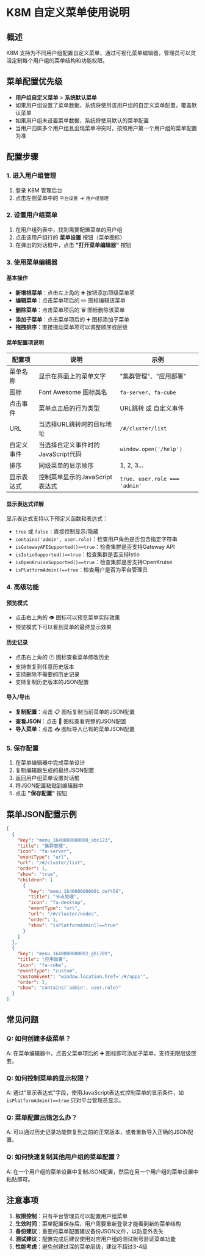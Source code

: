 # K8M 自定义菜单使用说明

## 概述

K8M 支持为不同用户组配置自定义菜单，通过可视化菜单编辑器，管理员可以灵活定制每个用户组的菜单结构和功能权限。

## 菜单配置优先级

- **用户组自定义菜单** > **系统默认菜单**
- 如果用户组设置了菜单数据，系统将使用该用户组的自定义菜单配置，覆盖默认菜单
- 如果用户组未设置菜单数据，系统将使用默认的菜单配置
- 当用户归属多个用户组且出现菜单冲突时，按照用户第一个用户组的菜单配置为准

## 配置步骤

### 1. 进入用户组管理

1. 登录 K8M 管理后台
2. 点击左侧菜单中的 `平台设置` → `用户组管理`

### 2. 设置用户组菜单

1. 在用户组列表中，找到需要配置菜单的用户组
2. 点击该用户组行的 **菜单设置** 按钮（菜单图标）
3. 在弹出的对话框中，点击 **"打开菜单编辑器"** 按钮

### 3. 使用菜单编辑器

#### 基本操作

- **新增根菜单**：点击左上角的 ➕ 按钮添加顶级菜单项
- **编辑菜单**：点击菜单项后的 ✏️ 图标编辑该菜单
- **删除菜单**：点击菜单项后的 🗑️ 图标删除该菜单
- **添加子菜单**：点击菜单项后的 ➕ 图标添加子菜单
- **拖拽排序**：直接拖动菜单项可以调整顺序或层级

#### 菜单配置项说明

| 配置项 | 说明 | 示例 |
|--------|------|------|
| 菜单名称 | 显示在界面上的菜单文字 | "集群管理"、"应用部署" |
| 图标 | Font Awesome 图标类名 | `fa-server`、`fa-cube` |
| 点击事件 | 菜单点击后的行为类型 | URL跳转 或 自定义事件 |
| URL | 当选择URL跳转时的目标地址 | `/#/cluster/list` |
| 自定义事件 | 当选择自定义事件时的JavaScript代码 | `window.open('/help')` |
| 排序 | 同级菜单的显示顺序 | 1, 2, 3... |
| 显示表达式 | 控制菜单显示的JavaScript表达式 | `true`、`user.role === 'admin'` |

#### 显示表达式详解

显示表达式支持以下预定义函数和表达式：

- `true` 或 `false`：直接控制显示/隐藏
- `contains('admin', user.role)`：检查用户角色是否包含指定字符串
- `isGatewayAPISupported()==true`：检查集群是否支持Gateway API
- `isIstioSupported()==true`：检查集群是否支持Istio
- `isOpenKruiseSupported()==true`：检查集群是否支持OpenKruise
- `isPlatformAdmin()==true`：检查用户是否为平台管理员

### 4. 高级功能

#### 预览模式
- 点击右上角的 👁️ 图标可以预览菜单实际效果
- 预览模式下可以看到菜单的最终显示效果

#### 历史记录
- 点击右上角的 🕐 图标查看菜单修改历史
- 支持恢复到任意历史版本
- 支持删除不需要的历史记录
- 支持复制历史版本的JSON配置

#### 导入/导出
- **复制配置**：点击 📋 图标复制当前菜单的JSON配置
- **查看JSON**：点击 📄 图标查看完整的JSON配置
- **导入菜单**：点击 📥 图标导入已有的菜单JSON配置

### 5. 保存配置

1. 在菜单编辑器中完成菜单设计
2. 复制编辑器生成的最终JSON配置
3. 返回用户组菜单设置对话框
4. 将JSON配置粘贴到编辑器中
5. 点击 **"保存配置"** 按钮

## 菜单JSON配置示例

```json
[
  {
    "key": "menu_1640000000000_abc123",
    "title": "集群管理",
    "icon": "fa-server",
    "eventType": "url",
    "url": "/#/cluster/list",
    "order": 1,
    "show": "true",
    "children": [
      {
        "key": "menu_1640000000001_def456",
        "title": "节点管理",
        "icon": "fa-desktop",
        "eventType": "url",
        "url": "/#/cluster/nodes",
        "order": 1,
        "show": "isPlatformAdmin()==true"
      }
    ]
  },
  {
    "key": "menu_1640000000002_ghi789",
    "title": "应用部署",
    "icon": "fa-cube",
    "eventType": "custom",
    "customEvent": "window.location.href='/#/apps'",
    "order": 2,
    "show": "contains('admin', user.role)"
  }
]
```

## 常见问题

### Q: 如何创建多级菜单？
A: 在菜单编辑器中，点击父菜单项后的 ➕ 图标即可添加子菜单。支持无限层级嵌套。

### Q: 如何控制菜单的显示权限？
A: 通过"显示表达式"字段，使用JavaScript表达式控制菜单的显示条件，如 `isPlatformAdmin()==true` 只对平台管理员显示。

### Q: 菜单配置出错怎么办？
A: 可以通过历史记录功能恢复到之前的正常版本，或者重新导入正确的JSON配置。

### Q: 如何快速复制其他用户组的菜单配置？
A: 在一个用户组的菜单设置中复制JSON配置，然后在另一个用户组的菜单设置中粘贴即可。

## 注意事项

1. **权限控制**：只有平台管理员可以配置用户组菜单
2. **生效时间**：菜单配置保存后，用户需要重新登录才能看到新的菜单结构
3. **备份建议**：重要的菜单配置建议备份JSON文件，以防意外丢失
4. **测试建议**：配置完成后建议使用对应用户组的测试账号验证菜单功能
5. **性能考虑**：避免创建过深的菜单层级，建议不超过3-4级
